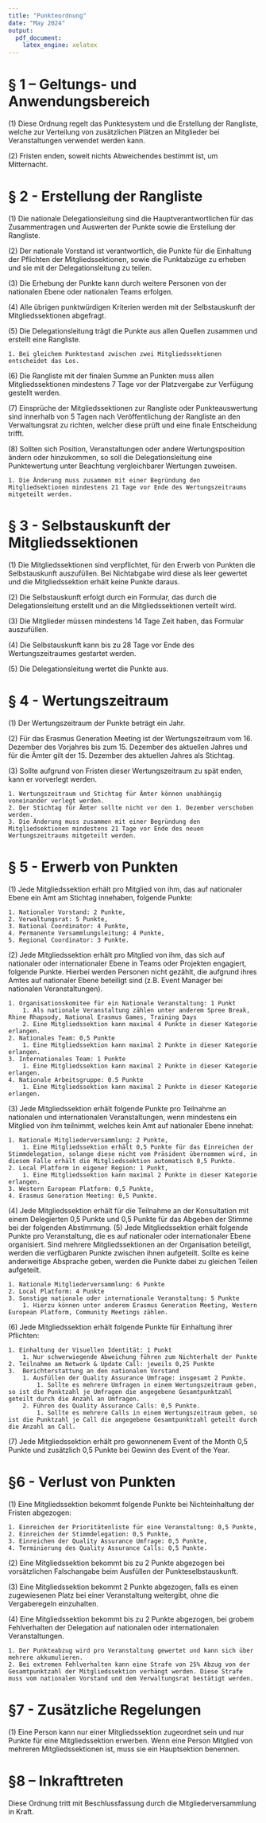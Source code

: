```yaml
---
title: "Punkteordnung"
date: "May 2024"
output: 
  pdf_document:
    latex_engine: xelatex
---
```

# § 1 – Geltungs- und Anwendungsbereich
(1) Diese Ordnung regelt das Punktesystem und die Erstellung der Rangliste, welche zur Verteilung von zusätzlichen Plätzen an Mitglieder bei Veranstaltungen verwendet werden kann.

(2) Fristen enden, soweit nichts Abweichendes bestimmt ist, um Mitternacht.

# § 2 - Erstellung der Rangliste
(1) Die nationale Delegationsleitung sind die Hauptverantwortlichen für das Zusammentragen und Auswerten der Punkte sowie die Erstellung der Rangliste.

(2) Der nationale Vorstand ist verantwortlich, die Punkte für die Einhaltung der Pflichten der Mitgliedssektionen, sowie die Punktabzüge zu erheben und sie mit der Delegationsleitung zu teilen.

(3) Die Erhebung der Punkte kann durch weitere Personen von der nationalen Ebene oder nationalen Teams erfolgen.

(4) Alle übrigen punktwürdigen Kriterien werden mit der Selbstauskunft der Mitgliedssektionen abgefragt.

(5) Die Delegationsleitung trägt die Punkte aus allen Quellen zusammen und erstellt eine Rangliste.

    1. Bei gleichem Punktestand zwischen zwei Mitgliedssektionen entscheidet das Los.

(6) Die Rangliste mit der finalen Summe an Punkten muss allen Mitgliedssektionen mindestens 7 Tage vor der Platzvergabe zur Verfügung gestellt werden.

(7) Einsprüche der Mitgliedssektionen zur Rangliste oder Punkteauswertung sind innerhalb von 5 Tagen nach Veröffentlichung der Rangliste an den Verwaltungsrat zu richten, welcher diese prüft und eine finale Entscheidung trifft.

(8) Sollten sich Position, Veranstaltungen oder andere Wertungsposition ändern oder hinzukommen, so soll die Delegationsleitung eine Punktewertung unter Beachtung vergleichbarer Wertungen zuweisen.

    1. Die Änderung muss zusammen mit einer Begründung den Mitgliedsektionen mindestens 21 Tage vor Ende des Wertungszeitraums mitgeteilt werden.

# § 3 - Selbstauskunft der Mitgliedssektionen
(1) Die Mitgliedssektionen sind verpflichtet, für den Erwerb von Punkten die Selbstauskunft auszufüllen. Bei Nichtabgabe wird diese als leer gewertet und die Mitgliedssektion erhält keine Punkte daraus.

(2) Die Selbstauskunft erfolgt durch ein Formular, das durch die Delegationsleitung erstellt und an die Mitgliedssektionen verteilt wird.

(3) Die Mitglieder müssen mindestens 14 Tage Zeit haben, das Formular auszufüllen.

(4) Die Selbstauskunft kann bis zu 28 Tage vor Ende des Wertungszeitraumes gestartet werden.

(5) Die Delegationsleitung wertet die Punkte aus.

# § 4 - Wertungszeitraum
(1) Der Wertungszeitraum der Punkte beträgt ein Jahr.

(2) Für das Erasmus Generation Meeting ist der Wertungszeitraum vom 16. Dezember des Vorjahres bis zum 15. Dezember des aktuellen Jahres und für die Ämter gilt der 15. Dezember des aktuellen Jahres als Stichtag.

(3) Sollte aufgrund von Fristen dieser Wertungszeitraum zu spät enden, kann er  vorverlegt werden.

    1. Wertungszeitraum und Stichtag für Ämter können unabhängig voneinander verlegt werden.
    2. Der Stichtag für Ämter sollte nicht vor den 1. Dezember verschoben werden.
    3. Die Änderung muss zusammen mit einer Begründung den Mitgliedsektionen mindestens 21 Tage vor Ende des neuen Wertungszeitraums mitgeteilt werden.


# § 5 - Erwerb von Punkten
(1) Jede Mitgliedssektion erhält pro Mitglied von ihm, das auf nationaler Ebene ein Amt am Stichtag innehaben, folgende Punkte:

    1. Nationaler Vorstand: 2 Punkte,
    2. Verwaltungsrat: 5 Punkte,
    3. National Coordinator: 4 Punkte,
    4. Permanente Versammlungsleitung: 4 Punkte,
    5. Regional Coordinator: 3 Punkte.

(2) Jede Mitgliedssektion erhält pro Mitglied von ihm, das sich auf nationaler oder internationaler Ebene in Teams oder Projekten engagiert, folgende Punkte. Hierbei werden Personen nicht gezählt, die aufgrund ihres Amtes auf nationaler Ebene beteiligt sind (z.B. Event Manager bei nationalen Veranstaltungen).

    1. Organisationskomitee für ein Nationale Veranstaltung: 1 Punkt
        1. Als nationale Veranstaltung zählen unter anderem Spree Break, Rhine Rhapsody, National Erasmus Games, Training Days
        2. Eine Mitgliedssektion kann maximal 4 Punkte in dieser Kategorie erlangen.
    2. Nationales Team: 0,5 Punkte
        1. Eine Mitgliedssektion kann maximal 2 Punkte in dieser Kategorie erlangen.
    3. Internationales Team: 1 Punkte
        1. Eine Mitgliedssektion kann maximal 2 Punkte in dieser Kategorie erlangen.
    4. Nationale Arbeitsgruppe: 0.5 Punkte
        1. Eine Mitgliedssektion kann maximal 2 Punkte in dieser Kategorie erlangen.

(3) Jede Mitgliedssektion erhält folgende Punkte pro Teilnahme an nationalen und internationalen Veranstaltungen, wenn mindestens ein Mitglied von ihm teilnimmt, welches kein Amt auf nationaler Ebene innehat:

    1. Nationale Mitgliederversammlung: 2 Punkte,
        1. Eine Mitgliedssektion erhält 0,5 Punkte für das Einreichen der Stimmdelegation, solange diese nicht vom Präsident übernommen wird, in diesem Falle erhält die Mitgliedssektion automatisch 0,5 Punkte.
    2. Local Platform in eigener Region: 1 Punkt,
        1. Eine Mitgliedssektion kann maximal 2 Punkte in dieser Kategorie erlangen.
    3. Western European Platform: 0,5 Punkte,
    4. Erasmus Generation Meeting: 0,5 Punkte.

(4) Jede Mitgliedssektion erhält für die Teilnahme an der Konsultation mit einem Delegierten  0,5 Punkte und 0,5 Punkte für das Abgeben der Stimme bei der folgenden Abstimmung.
(5) Jede Mitgliedssektion erhält folgende Punkte pro Veranstaltung, die es auf nationaler oder internationaler Ebene organisiert. Sind mehrere Mitgliedssektionen an der Organisation beteiligt, werden die verfügbaren Punkte zwischen ihnen aufgeteilt. Sollte es keine anderweitige Absprache geben, werden die Punkte dabei zu gleichen Teilen aufgeteilt.

    1. Nationale Mitgliederversammlung: 6 Punkte
    2. Local Platform: 4 Punkte
    3. Sonstige nationale oder internationale Veranstaltung: 5 Punkte
        1. Hierzu können unter anderem Erasmus Generation Meeting, Western European Platform, Community Meetings zählen.

(6) Jede Mitgliedssektion erhält folgende Punkte für Einhaltung ihrer Pflichten:

    1. Einhaltung der Visuellen Identität: 1 Punkt
        1. Nur schwerwiegende Abweichung führen zum Nichterhalt der Punkte
    2. Teilnahme am Network & Update Call: jeweils 0,25 Punkte
    3.  Berichterstattung an den nationalen Vorstand
        1. Ausfüllen der Quality Assurance Umfrage: insgesamt 2 Punkte.
            1. Sollte es mehrere Umfragen in einem Wertungszeitraum geben, so ist die Punktzahl je Umfragen die angegebene Gesamtpunktzahl geteilt durch die Anzahl an Umfragen.
        2. Führen des Quality Assurance Calls: 0,5 Punkte.
            1. Sollte es mehrere Calls in einem Wertungszeitraum geben, so ist die Punktzahl je Call die angegebene Gesamtpunktzahl geteilt durch die Anzahl an Call.

(7) Jede Mitgliedssektion erhält pro gewonnenem Event of the Month 0,5 Punkte und zusätzlich 0,5 Punkte bei Gewinn des Event of the Year.

# §6 - Verlust von Punkten
(1) Eine Mitgliedssektion bekommt folgende Punkte bei Nichteinhaltung der Fristen abgezogen:

    1. Einreichen der Prioritätenliste für eine Veranstaltung: 0,5 Punkte,
    2. Einreichen der Stimmdelegation: 0,5 Punkte,
    3. Einreichen der Quality Assurance Umfrage: 0,5 Punkte,
    4. Terminierung des Quality Assurance Calls: 0,5 Punkte.

(2) Eine Mitgliedssektion bekommt bis zu 2 Punkte abgezogen bei vorsätzlichen Falschangabe beim Ausfüllen der Punkteselbstauskunft.

(3) Eine Mitgliedssektion bekommt 2 Punkte abgezogen, falls es einen zugewiesenen Platz bei einer Veranstaltung weitergibt, ohne die Vergaberegeln einzuhalten.

(4) Eine Mitgliedssektion bekommt bis zu 2 Punkte abgezogen, bei grobem Fehlverhalten der Delegation auf nationalen oder internationalen Veranstaltungen.

    1. Der Punkteabzug wird pro Veranstaltung gewertet und kann sich über mehrere akkumulieren.
    2. Bei extremen Fehlverhalten kann eine Strafe von 25% Abzug von der Gesamtpunktzahl der Mitgliedssektion verhängt werden. Diese Strafe muss vom nationalen Vorstand und dem Verwaltungsrat bestätigt werden.

# §7 - Zusätzliche Regelungen
(1) Eine Person kann nur einer Mitgliedssektion zugeordnet sein und nur Punkte für eine Mitgliedssektion erwerben. Wenn eine Person Mitglied von mehreren Mitgliedssektionen ist, muss sie ein Hauptsektion benennen.

# §8 – Inkrafttreten
Diese Ordnung tritt mit Beschlussfassung durch die Mitgliederversammlung in Kraft.
